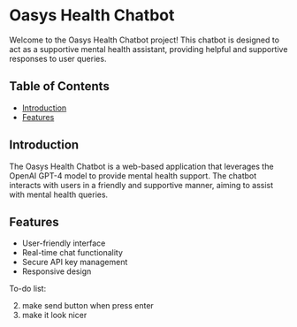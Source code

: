 # Oasys Health Chatbot

Welcome to the Oasys Health Chatbot project! This chatbot is designed to act as a supportive mental health assistant, providing helpful and supportive responses to user queries.

## Table of Contents

- [Introduction](#introduction)
- [Features](#features)

## Introduction

The Oasys Health Chatbot is a web-based application that leverages the OpenAI GPT-4 model to provide mental health support. The chatbot interacts with users in a friendly and supportive manner, aiming to assist with mental health queries.

## Features

- User-friendly interface
- Real-time chat functionality
- Secure API key management
- Responsive design

To-do list:

2. make send button when press enter
3. make it look nicer
